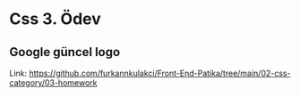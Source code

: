 # Css 3. Ödev

## Google güncel logo

Link: https://github.com/furkannkulakci/Front-End-Patika/tree/main/02-css-category/03-homework
